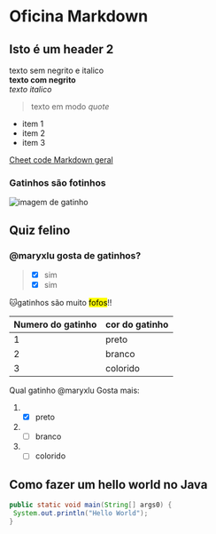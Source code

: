 # Oficina Markdown

## Isto é um header 2

texto sem negrito e italico <br>
**texto com negrito** <br>
*texto italico* <br>

> texto em modo *quote*

- item 1
- item 2
- item 3

[Cheet code Markdown geral](https://www.markdownguide.org/cheat-sheet/)

### Gatinhos são fotinhos
![imagem de gatinho](https://comunidad.retorn.com/wp-content/uploads/2018/09/gatitos.jpg)

## Quiz felino
### @maryxlu gosta de gatinhos?
> - [x] sim <br>
> - [x] sim

🐱gatinhos são muito <mark>fofos</mark>!!

| Numero do gatinho | cor do gatinho |
| ---- | ---- |
| 1 | preto |
| 2 | branco |
| 3 | colorido |

Qual gatinho @maryxlu Gosta mais:
1. - [x] preto
2. - [ ] branco
3. - [ ] colorido

## Como fazer um hello world no Java
```java
public static void main(String[] args0) {
 System.out.println("Hello World");
}
```

